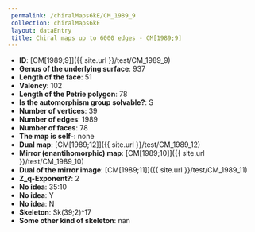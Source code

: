 ```yaml
--- 
 permalink: /chiralMaps6kE/CM_1989_9 
 collection: chiralMaps6kE
 layout: dataEntry
 title: Chiral maps up to 6000 edges - CM[1989;9]
---
```


- **ID**: [CM[1989;9]]({{ site.url }}/test/CM_1989_9)
- **Genus of the underlying surface**: 937
- **Length of the face**: 51
- **Valency**: 102
- **Length of the Petrie polygon**: 78
- **Is the automorphism group solvable?**: S
- **Number of vertices**: 39
- **Number of edges**: 1989
- **Number of faces**: 78
- **The map is self-**: none
- **Dual map**: [CM[1989;12]]({{ site.url }}/test/CM_1989_12)
- **Mirror (enantihomorphic) map**: [CM[1989;10]]({{ site.url }}/test/CM_1989_10)
- **Dual of the mirror image**: [CM[1989;11]]({{ site.url }}/test/CM_1989_11)
- **Z_q-Exponent?**: 2
- **No idea**:  35:10
- **No idea**: Y
- **No idea**: N
- **Skeleton**: Sk(39;2)^17
- **Some other kind of skeleton**: nan
